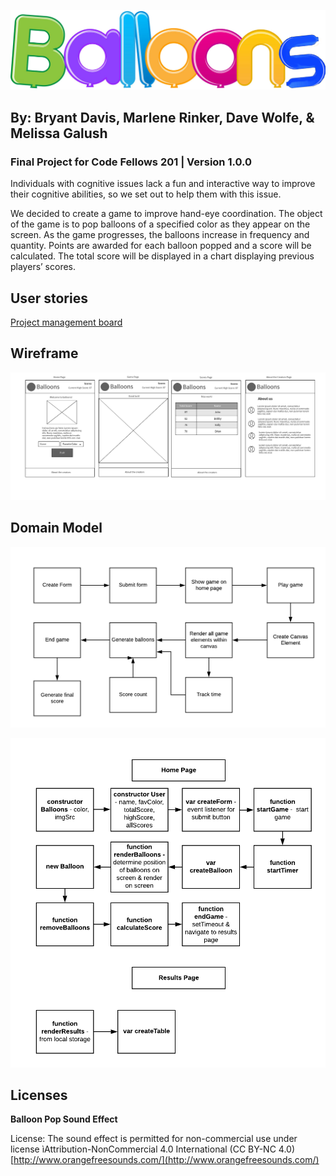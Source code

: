 ![Balloons](assets/balloon-logo.png)

## By: Bryant Davis, Marlene Rinker, Dave Wolfe, & Melissa Galush
### Final Project for Code Fellows 201  | Version 1.0.0

Individuals with cognitive issues lack a fun and interactive way to improve their cognitive abilities, so we set out to help them with this issue.

We decided to create a game to improve hand-eye coordination.
The object of the game is to pop balloons of a specified color as they appear on the screen.  As the game progresses, the balloons increase in frequency and quantity.  Points are awarded for each balloon popped and a score will be calculated.  The total score will be displayed in a chart displaying previous players’ scores.

## User stories
[Project management board](https://github.com/mgalush/balloons/projects/1)
## Wireframe
![wireframe](assets/balloons-wireframe.png)

## Domain Model
![domain-model-overview](assets/domain-model.png)

![domain-model-js](assets/domain-model-js.png)

## Licenses
**Balloon Pop Sound Effect**

License: The sound effect is permitted for non-commercial use under license ìAttribution-NonCommercial 4.0 International (CC BY-NC 4.0)
[http://www.orangefreesounds.com/](http://www.orangefreesounds.com/)


